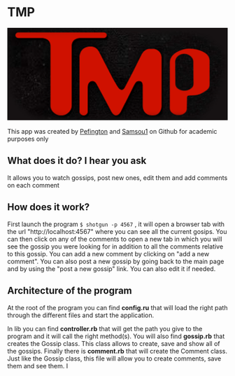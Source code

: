 # TMP
!['OMG amazeballs!!!'](./lib/public/img/TMP.png)

This app was created by [Pefington](https://github.com/Pefington) and [Samsou1](https://github.com/Samsou1) on Github for academic purposes only

## What does it do? I hear you ask

It allows you to watch gossips, post new ones, edit them and add comments on each comment

## How does it work?

First launch the program `$ shotgun -p 4567` , it will open a browser tab with the url "http://localhost:4567" where you can see all the current gosips.
You can then click on any of the comments to open a new tab in which you will see the gossip you were looking for in addition to all the comments relative to this gossip. You can add a new comment by clicking on "add a new comment".
You can also post a new gossip by going back to the main page and by using the "post a new gossip" link. You can also edit it if needed.

## Architecture of the program

At the root of the program you can find **config.ru** that will load the right path through the different files and start the application.

In lib you can find **controller.rb** that will get the path you give to the program and it will call the right method(s).
You will also find **gossip.rb** that creates the Gossip class. This class allows to create, save and show all of the gossips.
Finally there is **comment.rb** that will create the Comment class. Just like the Gossip class, this file will allow you to create comments, save them and see them.
I
